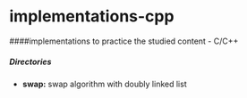 # implementations-cpp
####implementations to practice the studied content - C/C++


##### Directories
- **swap:** swap algorithm with doubly linked list
